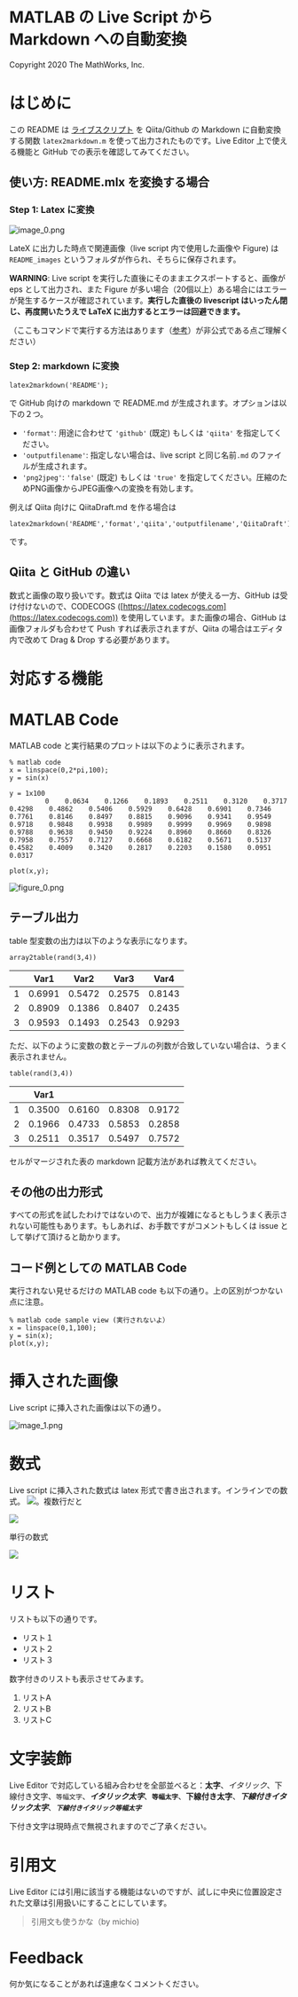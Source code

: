 # MATLAB の Live Script から Markdown への自動変換


Copyright 2020 The MathWorks, Inc.


# はじめに


この README は [ライブスクリプト](https://jp.mathworks.com/help/matlab/matlab_prog/what-is-a-live-script-or-function.html) を Qiita/Github の Markdown に自動変換する関数 `latex2markdown.m` を使って出力されたものです。Live Editor 上で使える機能と GitHub での表示を確認してみてください。


  
## 使い方: README.mlx を変換する場合
### Step 1: Latex に変換


![image_0.png](README_JP_images/image_0.png)




LateX に出力した時点で関連画像（live script 内で使用した画像や Figure) は `README_images` というフォルダが作られ、そちらに保存されます。




**WARNING**: Live script を実行した直後にそのままエクスポートすると、画像が eps として出力され、また Figure が多い場合（20個以上）ある場合にはエラーが発生するケースが確認されています。**実行した直後の livescript はいったん閉じ、再度開いたうえで LaTeX に出力するとエラーは回避できます。**




（ここもコマンドで実行する方法はあります（[参考](https://jp.mathworks.com/matlabcentral/answers/396348-how-to-find-and-replace-within-mlx-live-scripts-across-multiple-files)）が非公式である点ご理解ください）


### Step 2: markdown に変換

```matlab:Code(Display)
latex2markdown('README');
```



で GitHub 向けの markdown で README.md が生成されます。オプションは以下の２つ。



   -  `'format'`: 用途に合わせて `'github'` (既定) もしくは `'qiita'` を指定してください。 
   -  `'outputfilename'`: 指定しない場合は、live script と同じ名前`.md` のファイルが生成されます。 
   -  `'png2jpeg'`: `'false'` (既定) もしくは `'true'` を指定してください。圧縮のためPNG画像からJPEG画像への変換を有効します。 



例えば Qiita 向けに QiitaDraft.md を作る場合は



```matlab:Code(Display)
latex2markdown('README','format','qiita','outputfilename','QiitaDraft');
```



です。


## Qiita と GitHub の違い


数式と画像の取り扱いです。数式は Qiita では latex が使える一方、GitHub は受け付けないので、CODECOGS ([https://latex.codecogs.com](https://latex.codecogs.com)) を使用しています。また画像の場合、GitHub は画像フォルダも合わせて Push すれば表示されますが、Qiita の場合はエディタ内で改めて Drag \& Drop する必要があります。


  
# 対応する機能
# MATLAB Code


MATLAB code と実行結果のプロットは以下のように表示されます。



```matlab:Code
% matlab code 
x = linspace(0,2*pi,100);
y = sin(x)
```


```text:Output
y = 1x100    
         0    0.0634    0.1266    0.1893    0.2511    0.3120    0.3717    0.4298    0.4862    0.5406    0.5929    0.6428    0.6901    0.7346    0.7761    0.8146    0.8497    0.8815    0.9096    0.9341    0.9549    0.9718    0.9848    0.9938    0.9989    0.9999    0.9969    0.9898    0.9788    0.9638    0.9450    0.9224    0.8960    0.8660    0.8326    0.7958    0.7557    0.7127    0.6668    0.6182    0.5671    0.5137    0.4582    0.4009    0.3420    0.2817    0.2203    0.1580    0.0951    0.0317

```


```matlab:Code
plot(x,y);
```


![figure_0.png](README_JP_images/figure_0.png)

## テーブル出力


table 型変数の出力は以下のような表示になります。



```matlab:Code
array2table(rand(3,4))
```

| |Var1|Var2|Var3|Var4|
|:--:|:--:|:--:|:--:|:--:|
|1|0.6991|0.5472|0.2575|0.8143|
|2|0.8909|0.1386|0.8407|0.2435|
|3|0.9593|0.1493|0.2543|0.9293|



ただ、以下のように変数の数とテーブルの列数が合致していない場合は、うまく表示されません。



```matlab:Code
table(rand(3,4))
```

| |Var1| | | |
|:--:|:--:|:--:|:--:|:--:|
|1|0.3500|0.6160|0.8308|0.9172|
|2|0.1966|0.4733|0.5853|0.2858|
|3|0.2511|0.3517|0.5497|0.7572|



セルがマージされた表の markdown 記載方法があれば教えてください。


  
## その他の出力形式


すべての形式を試したわけではないので、出力が複雑になるともしうまく表示されない可能性もあります。もしあれば、お手数ですがコメントもしくは issue として挙げて頂けると助かります。


  
## コード例としての MATLAB Code


実行されない見せるだけの MATLAB code も以下の通り。上の区別がつかない点に注意。



```matlab:Code(Display)
% matlab code sample view (実行されないよ）
x = linspace(0,1,100);
y = sin(x);
plot(x,y);
```

# 挿入された画像


Live script に挿入された画像は以下の通り。




![image_1.png](README_JP_images/image_1.png)


# 数式


Live script に挿入された数式は latex 形式で書き出されます。インラインでの数式。 <img src="https://latex.codecogs.com/gif.latex?\inline&space;\sin^2&space;x+\cos^2&space;x=1"/>。複数行だと



<img src="https://latex.codecogs.com/gif.latex?\begin{array}{l}&space;\sin&space;x=-\int&space;\cos&space;xdx\\&space;\cos&space;x=\int&space;\sin&space;xdx&space;\end{array}"/>



単行の数式



<img src="https://latex.codecogs.com/gif.latex?\sin&space;x=-\int&space;\cos&space;xdx"/>

# リスト


リストも以下の通りです。



   -  リスト１ 
   -  リスト２ 
   -  リスト３ 



数字付きのリストも表示させてみます。



   1.  リストA 
   1.  リストB 
   1.  リストC 

# 文字装飾


Live Editor で対応している組み合わせを全部並べると：**太字**、*イタリック*、下線付き文字、`等幅文字`、***イタリック太字***、**`等幅太字`**、**下線付き太字**、***下線付きイタリック太字***、***`下線付きイタリック等幅太字`***




下付き文字は現時点で無視されますのでご了承ください。


# 引用文


Live Editor には引用に該当する機能はないのですが、試しに中央に位置設定された文章は引用扱いにすることにしています。


> 引用文も使うかな（by michio) 


  
# Feedback


何か気になることがあれば遠慮なくコメントください。


